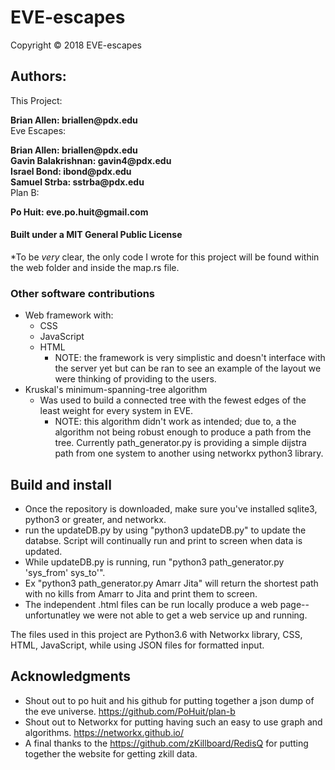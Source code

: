 # **EVE-escapes**
Copyright © 2018 EVE-escapes

## Authors:
This Project:

__Brian Allen: briallen@pdx.edu__  
Eve Escapes:

__Brian Allen: briallen@pdx.edu__  
__Gavin Balakrishnan: gavin4@pdx.edu__  
__Israel Bond: ibond@pdx.edu__   
__Samuel Strba: sstrba@pdx.edu__  
Plan B:

__Po Huit: eve.po.huit@gmail.com__
#### Built under a MIT General Public License      
*To be *very* clear, the only code I wrote for this project will be found within the web folder and inside the map.rs file.


### Other software contributions
* Web framework with:
  * CSS
  * JavaScript
  * HTML
    * NOTE: the framework is very simplistic and doesn't interface with the server yet but can be ran to see 
    an example of the layout we were thinking of providing to the users. 
* Kruskal's minimum-spanning-tree algorithm  
  * Was used to build a connected tree with the fewest edges of the least weight for every system in EVE.
    * NOTE: this algorithm didn't work as intended; due to, a the algorithm not being robust enough to produce a path from the tree. Currently path_generator.py is providing a simple dijstra path from one system to another using networkx python3 library.
     
## Build and install
* Once the repository is downloaded, make sure you've installed sqlite3, python3 or greater, and networkx. 
* run the updateDB.py by using "python3 updateDB.py" to update the databse. Script will continually run and print to screen when data is updated. 
* While updateDB.py is running, run "python3 path_generator.py 'sys_from' sys_to'". 
* Ex "python3 path_generator.py Amarr Jita" will return the shortest path with no kills from Amarr to Jita and print them to screen. 
* The independent .html files can be run locally produce a web page--unfortunatley we were not able to get a web service up and running. 


The files used in this project are Python3.6 with Networkx library, CSS, HTML, JavaScript, while using JSON files for formatted input.

## Acknowledgments

* Shout out to po huit and his github for putting together a json dump of the eve universe. https://github.com/PoHuit/plan-b
* Shout out to Networkx for putting having such an easy to use graph and algorithms. https://networkx.github.io/ 
* A final thanks to the https://github.com/zKillboard/RedisQ for putting together the website for getting zkill data.
